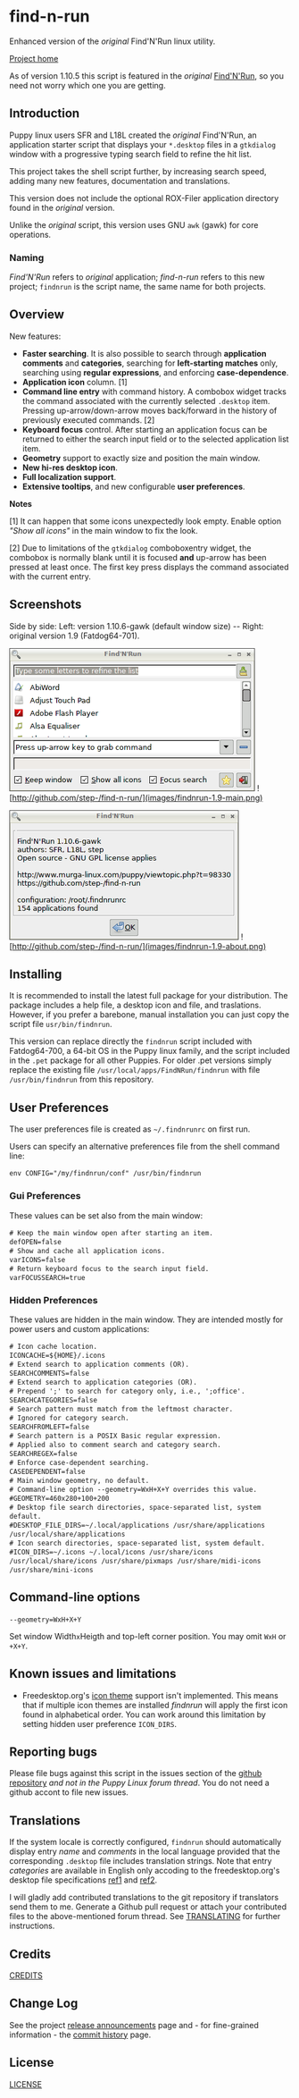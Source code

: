 # find-n-run

Enhanced version of the _original_ Find'N'Run linux utility.

[Project home](http://github.com/step-/find-n-run)

As of version 1.10.5 this script is featured in the _original_
[Find'N'Run](http://www.murga-linux.com/puppy/viewtopic.php?t=98330),
so you need not worry which one you are getting.

## Introduction

Puppy linux users SFR and L18L created the _original_ Find'N'Run, an
application starter script that displays your `*.desktop` files in a
`gtkdialog` window with a progressive typing search field to refine the
hit list.

This project takes the shell script further, by increasing search
speed, adding many new features, documentation and translations.

This version does not include the optional ROX-Filer application directory
found in the _original_ version.

Unlike the _original_ script, this version uses GNU `awk` (gawk) for
core operations.

### Naming

_Find'N'Run_ refers to _original_ application;
_find-n-run_ refers to this new project;
`findnrun` is the script name, the same name for both projects.

## Overview

New features:

 * **Faster searching**.
   It is also possible to search through **application
   comments** and **categories**, searching for **left-starting matches** only,
   searching using **regular expressions**, and enforcing **case-dependence**.
 * **Application icon** column. [1]
 * **Command line entry** with command history.
   A combobox widget
   tracks the command associated with the currently selected `.desktop`
   item. Pressing up-arrow/down-arrow moves back/forward in the history
   of previously executed commands. [2]
 * **Keyboard focus** control.
   After starting an application focus can be returned to
   either the search input field or to the selected application list item.
 * **Geometry** support to exactly size and position the main window.
 * **New hi-res desktop icon**. 
 * **Full localization support**.
 * **Extensive tooltips**, and new configurable **user preferences**.

**Notes**

[1] It can happen that some icons unexpectedly look empty.
   Enable option _"Show all icons"_ in the main window to fix the look.

[2] Due to limitations of the `gtkdialog` comboboxentry widget, the
   combobox is normally blank until it is focused **and** up-arrow has
   been pressed at least once. The first key press displays the
   command associated with the current entry.

## Screenshots

Side by side: Left: version 1.10.6-gawk (default window size) -- Right: original version 1.9 (Fatdog64-701).

![side-by-side main window](images/findnrun-1.10.6-main.png)
![http://github.com/step-/find-n-run/](images/findnrun-1.9-main.png)

![side-by-side about dialog](images/findnrun-1.10.6-about.png)
![http://github.com/step-/find-n-run/](images/findnrun-1.9-about.png)

## Installing

It is recommended to install the latest full package for your distribution.
The package includes a help file, a desktop icon and file, and traslations.
However, if you prefer a barebone, manual installation you can just copy
the script file `usr/bin/findnrun`.

This version can replace directly the `findnrun` script included with
Fatdog64-700, a 64-bit OS in the Puppy linux family, and the script
included in the `.pet` package for all other Puppies. For older .pet versions
simply replace the existing file `/usr/local/apps/FindNRun/findnrun` with
file `/usr/bin/findnrun` from this repository.

## User Preferences

The user preferences file is created as `~/.findnrunrc` on first run.

Users can specify an alternative preferences file from the shell command line:

    env CONFIG="/my/findnrun/conf" /usr/bin/findnrun

### Gui Preferences

These values can be set also from the main window:

    # Keep the main window open after starting an item.
    defOPEN=false
    # Show and cache all application icons.
    varICONS=false
    # Return keyboard focus to the search input field.
    varFOCUSSEARCH=true

### Hidden Preferences

These values are hidden in the main window. They are intended mostly for power users and custom applications:

    # Icon cache location.
    ICONCACHE=${HOME}/.icons
    # Extend search to application comments (OR).
    SEARCHCOMMENTS=false
    # Extend search to application categories (OR).
    # Prepend ';' to search for category only, i.e., ';office'.
    SEARCHCATEGORIES=false
    # Search pattern must match from the leftmost character.
    # Ignored for category search.
    SEARCHFROMLEFT=false
    # Search pattern is a POSIX Basic regular expression.
    # Applied also to comment search and category search.
    SEARCHREGEX=false
    # Enforce case-dependent searching.
    CASEDEPENDENT=false
    # Main window geometry, no default.
    # Command-line option --geometry=WxH+X+Y overrides this value.
    #GEOMETRY=460x280+100+200
    # Desktop file search directories, space-separated list, system default.
    #DESKTOP_FILE_DIRS=~/.local/applications /usr/share/applications /usr/local/share/applications
    # Icon search directories, space-separated list, system default.
    #ICON_DIRS=~/.icons ~/.local/іcons /usr/share/icons /usr/local/share/icons /usr/share/pixmaps /usr/share/midi-icons /usr/share/mini-icons

## Command-line options

`--geometry=WxH+X+Y`

  Set window Width`x`Heigth and top-left corner position.
  You may omit `WxH` or `+X+Y`.

## Known issues and limitations

 * Freedesktop.org's
   [icon theme](http://standards.freedesktop.org/icon-theme-spec)
   support isn't implemented. This means that if multiple
   icon themes are installed _findnrun_ will apply the first icon found
   in alphabetical order.
   You can work around this limitation by setting hidden user preference
   `ICON_DIRS`.

## Reporting bugs

Please file bugs against this script in the issues section of the
[github repository](https://github.com/step-/find-n-run/issues)
_and not in the Puppy Linux forum thread_. You do not need a github accont
to file new issues.

## Translations

If the system locale is correctly configured, `findnrun` should automatically
display entry _name_ and _comments_ in the local language provided that the
corresponding `.desktop` file includes translation strings.
Note that entry _categories_ are available in English only accoding to the
freedesktop.org's desktop file specifications
[ref1](http://standards.freedesktop.org/desktop-entry-spec/latest/ar01s04.html)
and
[ref2](http://standards.freedesktop.org/desktop-entry-spec/latest/ar01s05.html).

I will gladly add contributed translations to the git repository if
translators send them to me. Generate a Github pull request or attach your
contributed files to the above-mentioned forum thread.
See [TRANSLATING](TRANSLATING.md) for further instructions.

## Credits

[CREDITS](CREDITS.md)

## Change Log

See the project [release announcements](https://github.com/step-/find-n-run/releases) page and - for fine-grained information - the [commit history](https://github.com/step-/find-n-run/commits/master) page.

## License

[LICENSE](LICENSE)

